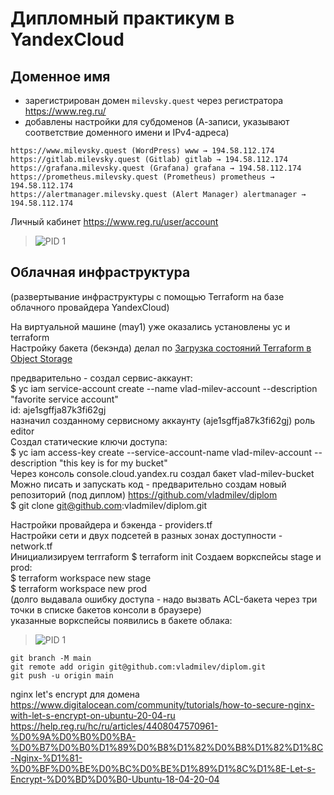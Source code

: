 # Дипломный практикум в YandexCloud

## Доменное имя
- зарегистрирован домен `milevsky.quest` через регистратора https://www.reg.ru/  
- добавлены настройки для субдоменов (А-записи, указывают соответствие доменного имени и IPv4-адреса) 
```
https://www.milevsky.quest (WordPress) www → 194.58.112.174
https://gitlab.milevsky.quest (Gitlab) gitlab → 194.58.112.174
https://grafana.milevsky.quest (Grafana) grafana → 194.58.112.174
https://prometheus.milevsky.quest (Prometheus) prometheus → 194.58.112.174
https://alertmanager.milevsky.quest (Alert Manager) alertmanager → 194.58.112.174
```
Личный кабинет https://www.reg.ru/user/account 
>![PID 1](../img/dns.png)  

## Облачная инфраструктура 
(развертывание инфраструктуры с помощью Terraform на базе облачного провайдера YandexCloud)

На виртуальной машине (may1) уже оказались установлены yc и terraform  
Настройку бакета (бекэнда) делал по [Загрузка состояний Terraform в Object Storage](https://cloud.yandex.ru/docs/tutorials/infrastructure-management/terraform-state-storage)  

предварительно - создал сервис-аккаунт:  
$ yc iam service-account create --name vlad-milev-account --description "favorite service account"  
id: aje1sgffja87k3fi62gj  
назначил созданному сервисному аккаунту (aje1sgffja87k3fi62gj) роль editor  
Создал статические ключи доступа:  
$ yc iam access-key create --service-account-name vlad-milev-account --description "this key is for my bucket"   
Через консоль console.cloud.yandex.ru создал бакет vlad-milev-bucket   
Можно писать и запускать код - предварительно создам новый репозиторий (под диплом) https://github.com/vladmilev/diplom   
$ git clone git@github.com:vladmilev/diplom.git

Настройки провайдера и бэкенда - providers.tf  
Настройки сети и двух подсетей в разных зонах доступности - network.tf  
Инициализируем terrraform
$ terraform init
Создаем воркспейсы stage и prod:  
$ terraform workspace new stage  
$ terraform workspace new prod  
(долго выдавала ошибку доступа - надо вызвать ACL-бакета через три точки в списке бакетов консоли в браузере)  
указанные воркспейсы появились в бакете облака:  
>![PID 1](../img/workspaces.png)  

```
git branch -M main
git remote add origin git@github.com:vladmilev/diplom.git
git push -u origin main

```

nginx let's encrypt для домена
https://www.digitalocean.com/community/tutorials/how-to-secure-nginx-with-let-s-encrypt-on-ubuntu-20-04-ru
https://help.reg.ru/hc/ru/articles/4408047570961-%D0%9A%D0%B0%D0%BA-%D0%B7%D0%B0%D1%89%D0%B8%D1%82%D0%B8%D1%82%D1%8C-Nginx-%D1%81-%D0%BF%D0%BE%D0%BC%D0%BE%D1%89%D1%8C%D1%8E-Let-s-Encrypt-%D0%BD%D0%B0-Ubuntu-18-04-20-04


